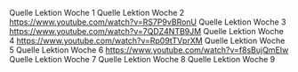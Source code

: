 Quelle Lektion Woche 1
Quelle Lektion Woche 2  https://www.youtube.com/watch?v=RS7P9vBRonU
Quelle Lektion Woche 3  https://www.youtube.com/watch?v=7QDZ4NTB9JM
Quelle Lektion Woche 4  https://www.youtube.com/watch?v=Rp09tTVprXM
Quelle Lektion Woche 5
Quelle Lektion Woche 6  https://www.youtube.com/watch?v=f8sBujQmEIw
Quelle Lektion Woche 7
Quelle Lektion Woche 8
Quelle Lektion Woche 9